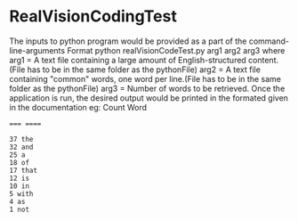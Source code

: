 # RealVisionCodingTest
The inputs to python program would be provided as a part of the command-line-arguments
Format
  python realVisionCodeTest.py arg1 arg2 arg3
 where
  arg1 = A text file containing a large amount of English-structured content.(File has to be in the same folder as the pythonFile)
  arg2 = A text file containing "common" words, one word per line.(File has to be in the same folder as the pythonFile)
  arg3 = Number of words to be retrieved.
  Once the application is run, the desired output would be printed in the formated  given in the documentation
  eg:
    Count Word

    === ====

    37 the
    32 and
    25 a
    18 of
    17 that
    12 is
    10 in
    5 with
    4 as
    1 not
